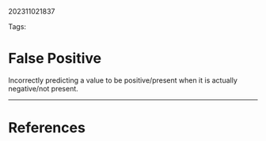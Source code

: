 202311021837

Tags:

# False Positive

Incorrectly predicting a value to be positive/present when it is actually negative/not present.

---
# References
